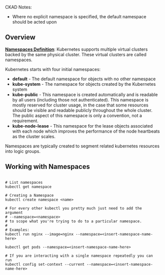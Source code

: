 CKAD Notes:
* Where no explicit namespace is specified, the default namespace should be acted upon

## Overview

**[Namespaces Definition](https://kubernetes.io/docs/concepts/overview/working-with-objects/namespaces/)**: Kubernetes supports multiple virtual clusters backed by the same physical cluster. These virtual clusters are called namespaces.

Kubernetes starts with four initial namespaces:
* **default** - The default namespace for objects with no other namespace
* **kube-system** - The namespace for objects created by the Kubernetes system
* **kube-public** - This namespace is created automatically and is readable by all users (including those not authenticated). This namespace is mostly reserved for cluster usage, in the case that some resources should be visible and readable publicly throughout the whole cluster. The public aspect of this namespace is only a convention, not a requirement.
* **kube-node-lease** - This namespace for the lease objects associated with each node which improves the performance of the node heartbeats as the cluster scales.

Namespaces are typically created to segment related kubernetes resources into logic groups.

## Working with Namespaces

```

# List namespaces
kubectl get namespace

# Creating a Namespace
kubectl create namespace <name>

# For every other kubectl you pretty much just need to add the argument
# --namespace=<namespace>
# to scope what you're trying to do to a particular namespace.
# 
# Examples:
kubectl run nginx --image=nginx --namespace=<insert-namespace-name-here>

kubectl get pods --namespace=<insert-namespace-name-here>

# If you are interacting with a single namespace repeatedly you can run
kubectl config set-context --current --namespace=<insert-namespace-name-here>

```